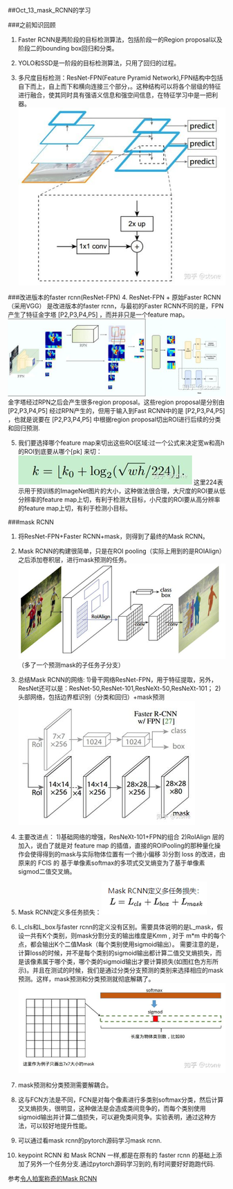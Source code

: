 ##Oct_13_mask_RCNN的学习

###之前知识回顾
1. Faster RCNN是两阶段的目标检测算法，包括阶段一的Region proposal以及阶段二的bounding box回归和分类。

2. YOLO和SSD是一阶段的目标检测算法，只用了回归的过程。

3. 多尺度目标检测：ResNet-FPN(Feature Pyramid Network),FPN结构中包括自下而上，自上而下和横向连接三个部分，。这种结构可以将各个层级的特征进行融合，使其同时具有强语义信息和强空间信息，在特征学习中是一把利器。![](./images/FPN.jpg)

###改进版本的faster rcnn(ResNet-FPN)
4. ResNet-FPN + 原始Faster RCNN（采用VGG） 是改进版本的faster rcnn，与最初的Faster RCNN不同的是，FPN产生了特征金字塔 [P2,P3,P4,P5] ，而并非只是一个feature map。![](./images/resnet-fpn.jpg)金字塔经过RPN之后会产生很多region proposal。这些region proposal是分别由 [P2,P3,P4,P5] 经过RPN产生的，但用于输入到Fast RCNN中的是 [P2,P3,P4,P5] ，也就是说要在 [P2,P3,P4,P5] 中根据region proposal切出ROI进行后续的分类和回归预测.

5. 我们要选择哪个feature map来切出这些ROI区域:过一个公式来决定宽w和高h的ROI到底要从哪个[pk] 来切：![](./images/faster_rcnn_fpn.jpg)
这里224表示用于预训练的ImageNet图片的大小，这种做法很合理，大尺度的ROI要从低分辨率的feature map上切，有利于检测大目标，小尺度的ROI要从高分辨率的feature map上切，有利于检测小目标。

###mask RCNN
1. 将ResNet-FPN+Faster RCNN+mask，则得到了最终的Mask RCNN。

2. Mask RCNN的构建很简单，只是在ROI pooling（实际上用到的是ROIAlign）之后添加卷积层，进行mask预测的任务。![](./images/mask_rcnn.jpg)（多了一个预测mask的子任务子分支）

3. 总结Mask RCNN的网络:
1)骨干网络ResNet-FPN，用于特征提取，另外，ResNet还可以是：ResNet-50,ResNet-101,ResNeXt-50,ResNeXt-101；
2)头部网络，包括边界框识别（分类和回归）+mask预测![](./images/mask_rcnn_header.jpg)

4. 主要改进点：
1)基础网络的增强，ResNeXt-101+FPN的组合
2)RoIAlign 层的加入，说白了就是对 feature map 的插值，直接的ROIPooling的那种量化操作会使得得到的mask与实际物体位置有一个微小偏移
3)分割 loss 的改进，由原来的 FCIS 的 基于单像素softmax的多项式交叉熵变为了基于单像素sigmod二值交叉熵。

5. Mask RCNN定义多任务损失：![](./images/loss_mask_rcnn.jpg)

6. L_cls和L_box与faster rcnn的定义没有区别。需要具体说明的是L_mask，假设一共有K个类别，则mask分割分支的输出维度是K*m*m , 对于 m*m 中的每个点，都会输出K个二值Mask（每个类别使用sigmoid输出）。
需要注意的是，计算loss的时候，并不是每个类别的sigmoid输出都计算二值交叉熵损失，而是该像素属于哪个类，哪个类的sigmoid输出才要计算损失(如图红色方形所示)。并且在测试的时候，我们是通过分类分支预测的类别来选择相应的mask预测。这样，mask预测和分类预测就彻底解耦了。![](./images/mask_rcnn_jieou.jpg)

7. mask预测和分类预测需要解耦合。

8. 这与FCN方法是不同，FCN是对每个像素进行多类别softmax分类，然后计算交叉熵损失，很明显，这种做法是会造成类间竞争的，而每个类别使用sigmoid输出并计算二值损失，可以避免类间竞争。实验表明，通过这种方法，可以较好地提升性能。

9. 可以通过看mask rcnn的pytorch源码学习mask rcnn.

10. keypoint RCNN 和 Mask RCNN 一样,都是在原有的 faster rcnn 的基础上添加了另外一个任务分支.通过pytorch源码学习到的,有时间要好好跑跑代码.

参考[令人拍案称奇的Mask RCNN](https://zhuanlan.zhihu.com/p/37998710)
